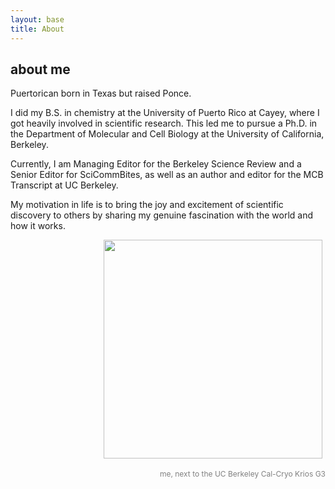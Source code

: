 ```yaml
---
layout: base
title: About
---
```


## about me

Puertorican born in Texas but raised Ponce.

I did my B.S. in chemistry at the University of Puerto Rico at Cayey, where I got heavily involved in scientific research. This led me to pursue a Ph.D. in the Department of Molecular and Cell Biology at the University of California, Berkeley.

Currently, I am Managing Editor for the Berkeley Science Review and a Senior Editor for SciCommBites, as well as an author and editor for the MCB Transcript at UC Berkeley.

My motivation in life is to bring the joy and excitement of scientific discovery to others by sharing my genuine fascination with the world and how it works.

<div style="text-align: right;">
  <img src="https://hltorresvera.github.io/assets/images/me.jpg" width="350" style="padding: 0px 5px 5px 5px;">
  <p style="font-size: 12px; color: gray;">me, next to the UC Berkeley Cal-Cryo Krios G3</p>
</div>
